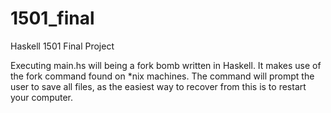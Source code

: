 1501_final
==========

Haskell 1501 Final Project

Executing main.hs will being a fork bomb written in Haskell. It makes use of the fork command found on *nix machines.
The command will prompt the user to save all files, as the easiest way to recover from this is to restart your computer.
